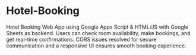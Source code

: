 # Hotel-Booking
Hotel Booking Web App using Google Apps Script &amp; HTML/JS with Google Sheets as backend. Users can check room availability, make bookings, and get real-time confirmations. CORS issues resolved for secure communication and a responsive UI ensures smooth booking experience.
